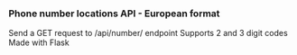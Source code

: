 ### Phone number locations API - European format
Send a GET request to /api/number/<num> endpoint
Supports 2 and 3 digit codes
Made with Flask
